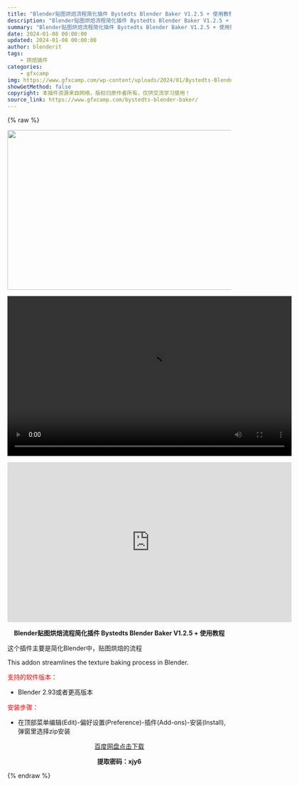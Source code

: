 ```yaml
---
title: "Blender贴图烘焙流程简化插件 Bystedts Blender Baker V1.2.5 + 使用教程"
description: "Blender贴图烘焙流程简化插件 Bystedts Blender Baker V1.2.5 + 使用教程 这个插件主要是简化Blender中，贴图烘焙的流程 This addon streamli..."
summary: "Blender贴图烘焙流程简化插件 Bystedts Blender Baker V1.2.5 + 使用教程 这个插件主要是简化Blender中，贴图烘焙的流程 This addon streamli..."
date: 2024-01-08 00:00:00
updated: 2024-01-08 00:00:00
author: blenderit
tags: 
    - 烘焙插件
categories:
    - gfxcamp
img: https://www.gfxcamp.com/wp-content/uploads/2024/01/Bystedts-Blender-Baker.jpg
showGetMethod: false
copyright: 本插件资源来自网络，版权归原作者所有，仅供交流学习使用！
source_link: https://www.gfxcamp.com/bystedts-blender-baker/
---
```


{% raw %}
<div><p><img decoding="async" class="aligncenter size-full wp-image-117660" src="https://www.gfxcamp.com/wp-content/uploads/2024/01/Bystedts-Blender-Baker.jpg" data-src="https://www.gfxcamp.com/wp-content/uploads/2024/01/Bystedts-Blender-Baker.jpg" alt="" width="640" height="360" data-srcset="https://www.gfxcamp.com/wp-content/uploads/2024/01/Bystedts-Blender-Baker.jpg 640w, https://www.gfxcamp.com/wp-content/uploads/2024/01/Bystedts-Blender-Baker-150x84.jpg 150w" data-sizes="(max-width: 640px) 100vw, 640px"><br>
</p><center><div style="width: 640px;" class="wp-video"><!--[if lt IE 9]><script>document.createElement('video');</script><![endif]-->
<video class="wp-video-shortcode" id="video-117659-1" width="640" height="360" preload="true" controls="controls"><source type="video/mp4" src="http://cloud.video.taobao.com/play/u/null/p/1/e/6/t/1/445683318413.mp4?_=1"></source><a href="http://cloud.video.taobao.com/play/u/null/p/1/e/6/t/1/445683318413.mp4">http://cloud.video.taobao.com/play/u/null/p/1/e/6/t/1/445683318413.mp4</a></video></div></center><p style="text-align: center;"><iframe loading="lazy" src="https://player.youku.com/embed/XNjMxNTMwMTg4MA==" width="640" height="360" frameborder="0" allowfullscreen="allowfullscreen" data-mce-fragment="1"></iframe></p><p style="text-align: center;"><strong>Blender贴图烘焙流程简化插件 Bystedts Blender Baker V1.2.5 + 使用教程</strong></p><p data-pm-slice="1 1 []">这个插件主要是简化Blender中，贴图烘焙的流程</p><p data-pm-slice="1 1 []">This addon streamlines the texture baking process in Blender.</p><p style="text-align: left;"><span style="color: #ff0000;">支持的软件版本：</span></p><ul>
<li>Blender 2.93或者更高版本</li>
</ul><p style="text-align: left;"><span style="color: #ff0000;">安装步骤：</span></p><ul>
<li>在顶部菜单编辑(Edit)-偏好设置(Preference)-插件(Add-ons)-安装(Install),弹窗里选择zip安装</li>
</ul><p style="text-align: center;"><a class="maxbutton-3 maxbutton maxbutton-baidu" target="_blank" rel="noopener" href="https://pan.baidu.com/s/1drIfvJZ4TdIS7TcFJq_9TA?pwd=xjy6"><span class="mb-text">百度网盘点击下载</span></a></p><p style="text-align: center;"><strong>提取密码：xjy6</strong></p></div>
<div style="display: none">gfxcamp</div>
{% endraw %}